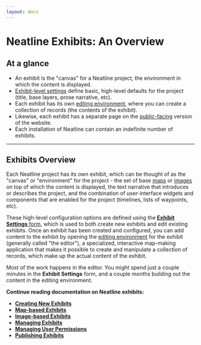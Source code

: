 ```yaml
---
layout: docs
---
```

# Neatline Exhibits: An Overview

## At a glance

  - An exhibit is the "canvas" for a Neatline project, the environment in which the content is displayed. 
  - [Exhibit-level settings](/docs/creating-exhibits#exhibit-settings) define basic, high-level defaults for the project (title, base layers, prose narrative, etc).
  - Each exhibit has its own [editing environment](/docs/editor-overview), where you can create a collection of records (the contents of the exhibit).
  - Likewise, each exhibit has a separate page on the [public-facing](/docs/publishing-exhibits) version of the website.
  - Each installation of Neatline can contain an indefinite number of exhibits.

---

## Exhibits Overview

Each Neatline project has its own exhibit, which can be thought of as the "canvas" or "environment" for the project - the set of base [maps](/docs/map-based-exhibits) or [images](/docs/image-based-exhibits) on top of which the content is displayed, the text narrative that introduces or describes the project, and the combination of user-interface widgets and components that are enabled for the project (timelines, lists of waypoints, etc).

These high-level configuration options are defined using the [**Exhibit Settings** form](/docs/creating-exhibits#exhibit-settings), which is used to both create new exhibits and edit existing exhibits. Once an exhibit has been created and configured, you can add content to the exhibit by opening the [editing environment](/docs/editor-overview) for the exhibit (generally called "the editor"), a specialized, interactive map-making application that makes it possible to create and manipulate a collection of records, which make up the actual content of the exhibit.

Most of the work happens in the editor. You might spend just a couple minutes in the **Exhibit Settings** form, and a couple months building out the content in the editing environment.

**Continue reading documentation on Neatline exhibits:**

- [**Creating New Exhibits**](/docs/creating-exhibits)
- [**Map-based Exhibits**](/docs/map-based-exhibits)
- [**Image-based Exhibits**](/docs/image-based-exhibits)
- [**Managing Exhibits**](/docs/managing-exhibits)
- [**Managing User Permissions**](/docs/user-permissions)
- [**Publishing Exhibits**](/docs/publishing-exhibits)
